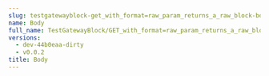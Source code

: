 ```yaml
---
slug: testgatewayblock-get_with_format=raw_param_returns_a_raw_block-body
name: Body
full_name: TestGatewayBlock/GET_with_format=raw_param_returns_a_raw_block/Body
versions:
  - dev-44b0eaa-dirty
  - v0.0.2
title: Body
---
```


